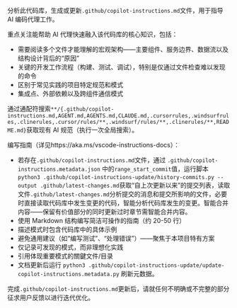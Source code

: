 分析此代码库，生成或更新`.github/copilot-instructions.md`文件，用于指导 AI 编码代理工作。

重点关注能帮助 AI 代理快速融入该代码库的核心知识，包括：

- 需要阅读多个文件才能理解的宏观架构——主要组件、服务边界、数据流以及结构设计背后的“原因”
- 关键的开发工作流程（构建、测试、调试），特别是仅通过文件检查难以发现的命令
- 区别于常见实践的项目特定规范和模式
- 集成点、外部依赖以及跨组件通信模式

通过通配符搜索`**/{.github/copilot-instructions.md,AGENT.md,AGENTS.md,CLAUDE.md,.cursorrules,.windsurfrules,.clinerules,.cursor/rules/**,.windsurf/rules/**,.clinerules/**,README.md}`获取现有 AI 规范（执行一次全局搜索）。

编写指南（详见https://aka.ms/vscode-instructions-docs）：

- 若存在`.github/copilot-instructions.md`文件，通过 `.github/copilot-instructions.metadata.json` 中的`range_start_commit`值，运行脚本`python3 .github/copilot-instructions-update/history-commits.py --output .github/latest-changes.md`获取“自上次更新以来”的提交列表，读取文件`.github/latest-changes.md`分析提交的消息和提交所影响的文件，必要时直接读取代码库中发生变更的代码，智能分析代码库发生的变更。智能合并内容——保留有价值部分的同时更新过时章节需智能合并内容。
- 使用 Markdown 结构编写简洁可操作的指南（约 20-50 行）
- 描述模式时包含代码库中的具体示例
- 避免通用建议（如“编写测试”、“处理错误”）——聚焦于本项目特有方案
- 仅记录可发现的模式，而非理想化实践
- 引用体现重要模式的關鍵文件/目录
- 文档更新后运行 `python3 .github/copilot-instructions-update/update-copilot-instructions.metadata.py` 刷新元数据。

完成`.github/copilot-instructions.md`更新后，请就任何不明确或不完整的部分征求用户反馈以进行迭代优化。
